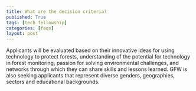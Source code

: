 ```yaml
---
title: What are the decision criteria?
published: True
tags: [tech_fellowship]
categories: [faqs]
layout: post
---
```

<div class="content">
	<p>Applicants will be evaluated based on their innovative ideas for using technology to protect forests, understanding of the potential for technology in forest monitoring, passion for solving environmental challenges, and networks through which they can share skills and lessons learned. GFW is also seeking applicants that represent diverse genders, geographies, sectors and educational backgrounds.</p>
</div>
